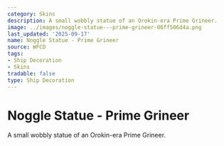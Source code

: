 ```yaml
---
category: Skins
description: A small wobbly statue of an Orokin-era Prime Grineer.
image: ../images/noggle-statue---prime-grineer-06ff506d4a.png
last_updated: '2025-09-17'
name: Noggle Statue - Prime Grineer
source: WFCD
tags:
- Ship Decoration
- Skins
tradable: false
type: Ship Decoration
---
```


# Noggle Statue - Prime Grineer

A small wobbly statue of an Orokin-era Prime Grineer.

